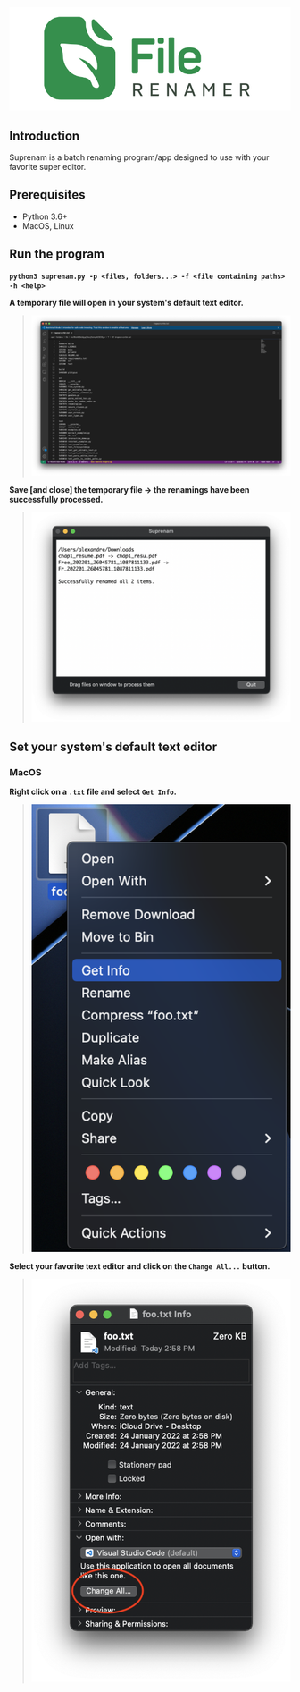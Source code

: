 ![Logo](/misc/logo.png)

## Introduction
Suprenam is a batch renaming program/app designed to use with your favorite super editor.

## Prerequisites
- Python 3.6+
- MacOS, Linux

## Run the program
__`python3 suprenam.py -p <files, folders...> -f <file containing paths> -h <help>`__

__A temporary file will open in your system's default text editor.__
> ![TempFileOriginalNames](/misc/temp_original_names.png)

__Save [and close] the temporary file -> the renamings have been successfully processed.__
> ![DialogBox](/misc/dialog_box.png)

## Set your system's default text editor

### MacOS

__Right click on a `.txt` file and select `Get Info`.__
> ![FileContextualMenuMac](/misc/right_click_contextual_menu_mac.png)

__Select your favorite text editor and click on the `Change All...` button.__
> ![GetInfoWindowMac](/misc/get_info_dialog_mac.png)
